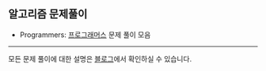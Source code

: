 
## 알고리즘 문제풀이

- Programmers: [프로그래머스](https://programmers.co.kr/learn/challenges) 문제 풀이 모음
-----
모든 문제 풀이에 대한 설명은 [블로그](https://yurimkoo.github.io)에서 확인하실 수 있습니다.